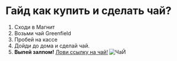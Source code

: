 # Гайд как купить и сделать чай?
1. Сходи в Магнит
2. Возьми чай Greenfield
3. Пробей на кассе
4. Дойди до дома и сделай чай.
5. **Выпей залпом!**
 [Лови ссылку на чай!](https://magnit.ru/product/1032420023-chay-cherny-greenfield-golden-ceylon-100pak)
![ЧаЙ](https://e2.edimdoma.ru/data/ingredients/0000/1200/1200-ed4_wide.jpg?1515760357)
